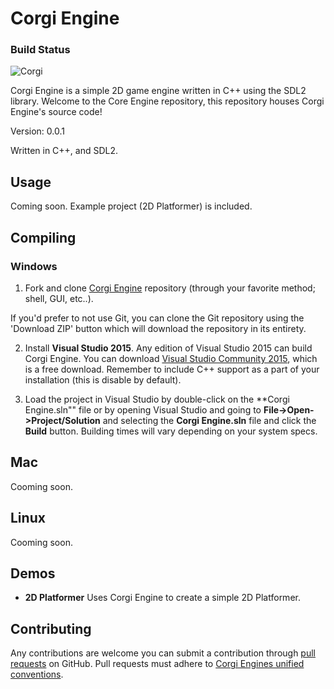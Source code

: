 Corgi Engine 
============

### Build Status ###

![Corgi](https://ci.appveyor.com/api/projects/status/0jkc55b5ilmr39ge?svg=true "Corgi")

Corgi Engine is a simple 2D game engine written in C++ using the SDL2 library.
Welcome to the Core Engine repository, this repository houses Corgi Engine's source code!

Version: 0.0.1

Written in C++, and SDL2.

Usage
-------

Coming soon.
Example project (2D Platformer) is included.

Compiling
---------

### Windows ###
1. Fork and clone [Corgi Engine](http://www.github.com/galacticglum/corgiengine/) repository (through your favorite method; shell, GUI, etc..).
 
  If you'd prefer to not use Git, you can clone the Git repository using the 'Download  ZIP' button which will download the repository in its entirety. 

2. Install **Visual Studio 2015**.
  Any edition of Visual Studio 2015 can build Corgi Engine. You can download [Visual Studio Community 2015](http://www.visualstudio.com/products/visual-studio-community-vs), which is a free download. Remember to include C++ support as a part of your installation (this is disable by default).

3. Load the project in Visual Studio by double-click on the **Corgi Engine.sln"" file or by opening Visual Studio and going to **File->Open->Project/Solution** and selecting the **Corgi Engine.sln** file and click the **Build** button. Building times will vary depending on your system specs.

## Mac

Cooming soon.

## Linux

Cooming soon.

Demos
-----

* __2D Platformer__ Uses Corgi Engine to create a simple 2D Platformer.

Contributing
------------

Any contributions are welcome you can submit a contribution through [pull requests](http://www.help.github.com/articles/using-pull-requests/) on GitHub. Pull requests must adhere to [Corgi Engines unified conventions](https://github.com/GalacticGlum/CorgiEngine/blob/master/docs/Convetions.md).
